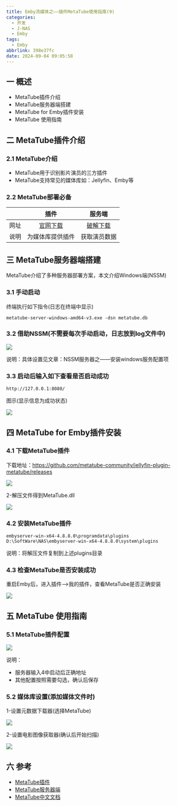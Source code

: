 ```yaml
---
title: Emby流媒体之——插件MetaTube使用指南(9)
categories:
  - 开发
  - J-NAS
  - Emby
tags:
  - Emby
abbrlink: 398e37fc
date: 2024-09-04 09:05:58
---
```

## 一 概述

* MetaTube插件介绍
* MetaTube服务器端搭建
* MetaTube for Emby插件安装
* MetaTube 使用指南

<!--more-->

## 二 MetaTube插件介绍

### 2.1 MetaTube介绍

* MetaTube用于识别影片演员的三方插件
* MetaTube支持常见的媒体库如：Jellyfin、Emby等

### 2.2 MetaTube部署必备

|      |       插件       |     服务端     |
| :--: | :--------------: | :------------: |
| 网址 |  [官网下载][00]  | [破解下载][01] |
| 说明 | 为媒体库提供插件 |  获取演员数据  |

## 三 MetaTube服务器端搭建

MetaTube介绍了多种服务器部署方案，本文介绍Windows端(NSSM)

### 3.1 手动启动

终端执行如下指令(日志在终端中显示)

```
metatube-server-windows-amd64-v3.exe -dsn metatube.db
```

### 3.2 借助NSSM(不需要每次手动启动，日志放到log文件中)

![][1]

说明：具体设置见文章：NSSM服务器之——安装windows服务配置项

### 3.3 启动后输入如下查看是否启动成功

```
http://127.0.0.1:8080/
```

图示(显示信息为成功状态)

![][2]

## 四 MetaTube for Emby插件安装

### 4.1 下载MetaTube插件

下载地址：https://github.com/metatube-community/jellyfin-plugin-metatube/releases

![][3]

2-解压文件得到MetaTube.dll

![][4]

### 4.2 安装MetaTube插件

```
embyserver-win-x64-4.8.8.0\programdata\plugins
D:\SoftWare\NAS\embyserver-win-x64-4.8.8.0\system\plugins
```

说明：将解压文件复制到上述plugins目录

### 4.3 检查MetaTube是否安装成功

重启Emby后，进入插件—>我的插件，查看MetaTube是否正确安装

![][5]

## 五 MetaTube 使用指南

### 5.1 MetaTube插件配置

![][6]

说明：

* 服务器输入4中启动后正确地址
* 其他配置按照需要勾选，确认后保存

### 5.2 媒体库设置(添加媒体文件时)

1-设置元数据下载器(选择MetaTube)

![][7]

2-设置电影图像获取器(确认后开始扫描)

![][8]



## 六 参考


* [MetaTube插件][00]
* [MetaTube服务器端][01]
* [MetaTube中文文档](https://metatube-community.github.io/README_ZH/)


[00]:https://github.com/metatube-community/jellyfin-plugin-metatube/releases
[01]:https://github.com/metatube-community/metatube-server-releases/releases

[1]:https://cdn.jsdelivr.net/gh/pgzxc/cdn/blog-nas/nas-emby-9-metatube-nssm-1.png
[2]:https://cdn.jsdelivr.net/gh/pgzxc/cdn/blog-nas/nas-emby-9-metatube-start-success-2.png
[3]:https://cdn.jsdelivr.net/gh/pgzxc/cdn/blog-nas/nas-emby-9-metatube-download-3.png
[4]:https://cdn.jsdelivr.net/gh/pgzxc/cdn/blog-nas/nas-emby-9-metatube-unzip-4.png
[5]:https://cdn.jsdelivr.net/gh/pgzxc/cdn/blog-nas/nas-emby-9-metatube-plugin-5.png
[6]:https://cdn.jsdelivr.net/gh/pgzxc/cdn/blog-nas/nas-emby-9-metatube-service-setting-6.png
[7]:https://cdn.jsdelivr.net/gh/pgzxc/cdn/blog-nas/nas-emby-9-metatube-meta-choice-7.png
[8]:https://cdn.jsdelivr.net/gh/pgzxc/cdn/blog-nas/nas-emby-9-metatube-meta-image-8.png
